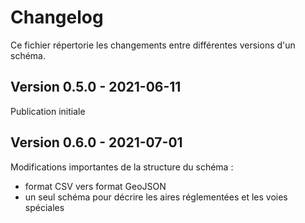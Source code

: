 <MenuSchema />

# Changelog

Ce fichier répertorie les changements entre différentes versions d'un schéma.


## Version 0.5.0 - 2021-06-11

Publication initiale 

## Version 0.6.0 - 2021-07-01

Modifications importantes de la structure du schéma : 
- format CSV vers format GeoJSON
- un seul schéma pour décrire les aires réglementées et les voies spéciales 
